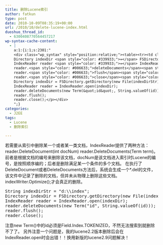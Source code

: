 ```yaml
---
title: 删除Lucene索引
author: fatkun
type: post
date: 2010-10-09T08:35:19+00:00
url: /2010/10/delete-lucene-index.html
duoshuo_thread_id:
  - 6300408770564457217
wp-syntax-cache-content:
  - |
    a:1:{i:1;s:2301:"
    <div class="wp_syntax" style="position:relative;"><table><tr><td class="code"><pre class="java" style="font-family:monospace;"><span style="color: #003399;">String</span> indexDirStr <span style="color: #339933;">=</span> <span style="color: #0000ff;">&quot;d:<span style="color: #000099; font-weight: bold;">\\</span>index&quot;</span><span style="color: #339933;">;</span>
    Directory indexDir <span style="color: #339933;">=</span> FSDirectory.<span style="color: #006633;">getDirectory</span><span style="color: #009900;">&#40;</span><span style="color: #000000; font-weight: bold;">new</span> <span style="color: #003399;">File</span><span style="color: #009900;">&#40;</span>indexDirStr<span style="color: #009900;">&#41;</span><span style="color: #009900;">&#41;</span><span style="color: #339933;">;</span>
    IndexReader reader <span style="color: #339933;">=</span> IndexReader.<span style="color: #006633;">open</span><span style="color: #009900;">&#40;</span>indexDir<span style="color: #009900;">&#41;</span><span style="color: #339933;">;</span>
    reader.<span style="color: #006633;">deleteDocuments</span><span style="color: #009900;">&#40;</span><span style="color: #000000; font-weight: bold;">new</span> Term<span style="color: #009900;">&#40;</span><span style="color: #0000ff;">&quot;id&quot;</span>, <span style="color: #003399;">String</span>.<span style="color: #006633;">valueOf</span><span style="color: #009900;">&#40;</span>id<span style="color: #009900;">&#41;</span><span style="color: #009900;">&#41;</span><span style="color: #009900;">&#41;</span><span style="color: #339933;">;</span>
    reader.<span style="color: #006633;">flush</span><span style="color: #009900;">&#40;</span><span style="color: #009900;">&#41;</span><span style="color: #339933;">;</span>
    reader.<span style="color: #006633;">close</span><span style="color: #009900;">&#40;</span><span style="color: #009900;">&#41;</span><span style="color: #339933;">;</span></pre></td></tr></table><p class="theCode" style="display:none;">String indexDirStr = &quot;d:\\index&quot;;
    Directory indexDir = FSDirectory.getDirectory(new File(indexDirStr));
    IndexReader reader = IndexReader.open(indexDir);
    reader.deleteDocuments(new Term(&quot;id&quot;, String.valueOf(id)));
    reader.flush();
    reader.close();</p></div>
    ";}
categories:
  - J2EE
tags:
  - Lucene
  - 删除索引

---
```

若需要从索引中删除某一个或者某一类文档，IndexReader提供了两种方法：
reader.DeleteDocument(int docNum)
reader.DeleteDocuments(Term term)。
前者是根据文档的编号来删除该文档，docNum是该文档进入索引时Lucene的编号，是按照顺序编的；后者是删除满足某一个条件的多个文档。
在执行了DeleteDocument或者DeleteDocuments方法后，系统会生成一个*.del的文件，该文件中记录了删除的文档，但并未从物理上删除这些文档。indexWriter.Optimize();才会真正的删除。
<pre escaped="true" lang="java">String indexDirStr = "d:\\index";
Directory indexDir = FSDirectory.getDirectory(new File(indexDirStr));
IndexReader reader = IndexReader.open(indexDir);
reader.deleteDocuments(new Term("id", String.valueOf(id)));
reader.flush();
reader.close();</pre>
注意new Term()中的id必须是Field.Index.TOKENIZED，不然无法搜索到就删除不了了。
另外注意一个问题是，我的lucene2.2版本删除后会在IndexReader.open时会出错！！换用新版的lucene2.9问题解决！